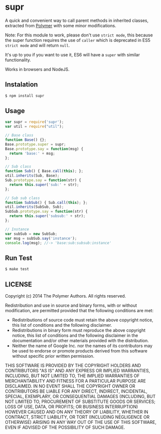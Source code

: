 # supr

A quick and convenient way to call parent methods in inherited classes, extracted from [Polymer](https://github.com/Polymer/polymer-dev/blob/master/src/lib/super.js) with some minor modifications.

Note: For this module to work, please don't use `strict mode`, this because the super function requires the use of `caller` which is deprecated in ES5 `strict mode` and will return `null`. 

It's up to you if you want to use it, ES6 will have a `super` with similar functionality.

Works in browsers and NodeJS.

## Instalation

``` bash
$ npm install supr
```

## Usage

```js
var supr = require('supr');
var util = require("util");

// Base class
function Base() {};
Base.prototype.super = supr;
Base.prototype.say = function(msg) {
  return 'base:' + msg;
};

// Sub class
function Sub() { Base.call(this); };
util.inherits(Sub, Base);
Sub.prototype.say = function(str) {
  return this.super('sub:' + str);
};

// Sub sub class
function SubSub() { Sub.call(this); };
util.inherits(SubSub, Sub);
SubSub.prototype.say = function(str) {
  return this.super('subsub:' + str);
};

// Instance
var subSub = new SubSub;
var msg = subSub.say('instance');
console.log(msg); //-> 'base:sub:subsub:instance'

```
## Run Test

```bash
$ make test
```

## LICENSE

Copyright (c) 2014 The Polymer Authors. All rights reserved.

Redistribution and use in source and binary forms, with or without
modification, are permitted provided that the following conditions are
met:

  * Redistributions of source code must retain the above copyright
notice, this list of conditions and the following disclaimer.
  * Redistributions in binary form must reproduce the above
copyright notice, this list of conditions and the following disclaimer
in the documentation and/or other materials provided with the
distribution.
  * Neither the name of Google Inc. nor the names of its
contributors may be used to endorse or promote products derived from
this software without specific prior written permission.

THIS SOFTWARE IS PROVIDED BY THE COPYRIGHT HOLDERS AND CONTRIBUTORS
"AS IS" AND ANY EXPRESS OR IMPLIED WARRANTIES, INCLUDING, BUT NOT
LIMITED TO, THE IMPLIED WARRANTIES OF MERCHANTABILITY AND FITNESS FOR
A PARTICULAR PURPOSE ARE DISCLAIMED. IN NO EVENT SHALL THE COPYRIGHT
OWNER OR CONTRIBUTORS BE LIABLE FOR ANY DIRECT, INDIRECT, INCIDENTAL,
SPECIAL, EXEMPLARY, OR CONSEQUENTIAL DAMAGES (INCLUDING, BUT NOT
LIMITED TO, PROCUREMENT OF SUBSTITUTE GOODS OR SERVICES; LOSS OF USE,
DATA, OR PROFITS; OR BUSINESS INTERRUPTION) HOWEVER CAUSED AND ON ANY
THEORY OF LIABILITY, WHETHER IN CONTRACT, STRICT LIABILITY, OR TORT
(INCLUDING NEGLIGENCE OR OTHERWISE) ARISING IN ANY WAY OUT OF THE USE
OF THIS SOFTWARE, EVEN IF ADVISED OF THE POSSIBILITY OF SUCH DAMAGE.